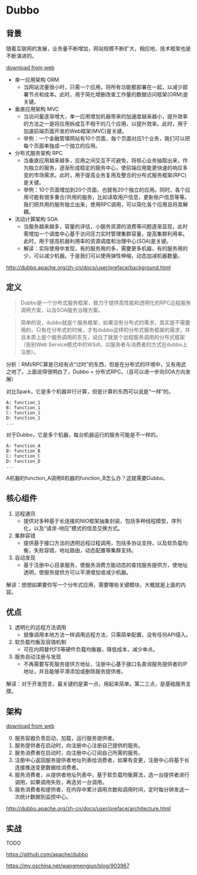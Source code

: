 # Dubbo

## 背景

随着互联网的发展，业务量不断增加，网站规模不断扩大，相应地，技术框架也是不断演进的。

[download from web](img/bg.JPG)

- 单一应用架构 ORM
  - 当网站流量很小时，只需一个应用，将所有功能都部署在一起，以减少部署节点和成本。此时，用于简化增删改查工作量的数据访问框架(ORM)是关键。
- 垂直应用架构 MVC
  - 当访问量逐渐增大，单一应用增加机器带来的加速度越来越小，提升效率的方法之一是将应用拆成互不相干的几个应用，以提升效率。此时，用于加速前端页面开发的Web框架(MVC)是关键。
  - 举例：一个金融管理网站有10个页面，每个页面对应1个业务，我们可以把每个页面单独成一个独立的应用。
- 分布式服务架构 RPC
  - 当垂直应用越来越多，应用之间交互不可避免，将核心业务抽取出来，作为独立的服务，逐渐形成稳定的服务中心，使前端应用能更快速的响应多变的市场需求。此时，用于提高业务复用及整合的分布式服务框架(RPC)是关键。
  - 举例：10个页面增加到20个页面，也就有20个独立的应用。同时，各个应用可能有很多重合/共用的服务，比如读取用户信息，更新账户信息等等。我们把共用的服务独立出来，使用RPC调用，可以简化各个应用且将其解耦。
- 流动计算架构 SOA
  - 当服务越来越多，容量的评估，小服务资源的浪费等问题逐渐显现，此时需增加一个调度中心基于访问压力实时管理集群容量，提高集群利用率。此时，用于提高机器利用率的资源调度和治理中心(SOA)是关键。
  - 解读：实际使用中发现，有的服务用的多，需要更多机器，有的服务用的少，可以减少机器。于是我们可以使用弹性伸缩，动态加减机器数量。

<http://dubbo.apache.org/zh-cn/docs/user/preface/background.html>

## 定义

> Dubbo是一个分布式服务框架，致力于提供高性能和透明化的RPC远程服务调用方案，以及SOA服务治理方案。

> 简单的说，dubbo就是个服务框架，如果没有分布式的需求，其实是不需要用的，只有在分布式的时候，才有dubbo这样的分布式服务框架的需求，并且本质上是个服务调用的东东，说白了就是个远程服务调用的分布式框架（告别Web Service模式中的WSdl，以服务者与消费者的方式在dubbo上注册）。

分析：RMI/RPC算是已经有点“过时”的东西，但是在分布式的环境中，又有用武之地了。上面说得很明白了，Dubbo = 分布式RPC。（且可以进一步向SOA方向发展）

对比Spark，它是多个机器并行计算，但是计算的东西可以说是“一样”的。

~~~
A: function_1
B: function_1
C: function_1
D: function_1
...
~~~

对于Dubbo，它是多个机器，每台机器运行的服务可能是不一样的。

~~~
A: function_A
B: function_B
C: function_C
D: function_D
...
~~~

A机器的function_A调用B机器的function_B怎么办？这就需要Dubbo。

## 核心组件

1. 远程通讯
    - 提供对多种基于长连接的NIO框架抽象封装，包括多种线程模型，序列化，以及“请求-响应”模式的信息交换方式。
2. 集群容错
    - 提供基于接口方法的透明远程过程调用，包括多协议支持，以及软负载均衡，失败容错，地址路由，动态配置等集群支持。
3. 自动发现
    - 基于注册中心目录服务，使服务消费方能动态的查找服务提供方，使地址透明，使服务提供方可以平滑增加或减少机器。

解读：想想如果要你写一个分布式应用，需要哪些关键模块，大概就是上面的内容。
  
## 优点

1. 透明化的远程方法调用
    - 就像调用本地方法一样调用远程方法，只需简单配置，没有任何API侵入。 
2. 软负载均衡及容错机制
    - 可在内网替代F5等硬件负载均衡器，降低成本，减少单点。
3. 服务自动注册与发现
    - 不再需要写死服务提供方地址，注册中心基于接口名查询服务提供者的IP地址，并且能够平滑添加或删除服务提供者。

解读：对于开发而言，最关键的是第一点，用起来简单。第二三点，是基础服务支撑。

## 架构

[download from web](img/arc.JPG)

0. 服务容器负责启动，加载，运行服务提供者。
1. 服务提供者在启动时，向注册中心注册自己提供的服务。
2. 服务消费者在启动时，向注册中心订阅自己所需的服务。
3. 注册中心返回服务提供者地址列表给消费者，如果有变更，注册中心将基于长连接推送变更数据给消费者。
4. 服务消费者，从提供者地址列表中，基于软负载均衡算法，选一台提供者进行调用，如果调用失败，再选另一台调用。
5. 服务消费者和提供者，在内存中累计调用次数和调用时间，定时每分钟发送一次统计数据到监控中心。

<http://dubbo.apache.org/zh-cn/docs/user/preface/architecture.html>

## 实战

TODO

https://github.com/apache/dubbo

https://my.oschina.net/wangmengjun/blog/903967
